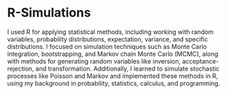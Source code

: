 # R-Simulations
I used R for applying statistical methods, including working with random variables, probability distributions, expectation, variance, and specific distributions. I focused on simulation techniques such as Monte Carlo integration, bootstrapping, and Markov chain Monte Carlo (MCMC), along with methods for generating random variables like inversion, acceptance-rejection, and transformation. Additionally, I learned to simulate stochastic processes like Poisson and Markov and implemented these methods in R, using my background in probability, statistics, calculus, and programming.
